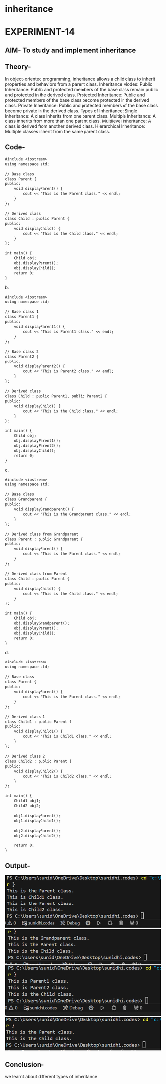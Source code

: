 # inheritance
# EXPERIMENT-14
## AIM- To study and implement inheritance
## Theory- 
In object-oriented programming, inheritance allows a child class to inherit properties and behaviors from a parent class.
Inheritance Modes:
Public Inheritance: Public and protected members of the base class remain public and protected in the derived class.
Protected Inheritance: Public and protected members of the base class become protected in the derived class.
Private Inheritance: Public and protected members of the base class become private in the derived class.
Types of Inheritance:
Single Inheritance: A class inherits from one parent class.
Multiple Inheritance: A class inherits from more than one parent class.
Multilevel Inheritance: A class is derived from another derived class.
Hierarchical Inheritance: Multiple classes inherit from the same parent class.
## Code- 
~~~
#include <iostream>
using namespace std;

// Base class
class Parent {
public:
    void displayParent() {
        cout << "This is the Parent class." << endl;
    }
};

// Derived class
class Child : public Parent {
public:
    void displayChild() {
        cout << "This is the Child class." << endl;
    }
};

int main() {
    Child obj;
    obj.displayParent();
    obj.displayChild();
    return 0;
}

~~~
b.
~~~
#include <iostream>
using namespace std;

// Base class 1
class Parent1 {
public:
    void displayParent1() {
        cout << "This is Parent1 class." << endl;
    }
};

// Base class 2
class Parent2 {
public:
    void displayParent2() {
        cout << "This is Parent2 class." << endl;
    }
};

// Derived class
class Child : public Parent1, public Parent2 {
public:
    void displayChild() {
        cout << "This is the Child class." << endl;
    }
};

int main() {
    Child obj;
    obj.displayParent1();
    obj.displayParent2();
    obj.displayChild();
    return 0;
}
~~~
c.
~~~
#include <iostream>
using namespace std;

// Base class
class Grandparent {
public:
    void displayGrandparent() {
        cout << "This is the Grandparent class." << endl;
    }
};

// Derived class from Grandparent
class Parent : public Grandparent {
public:
    void displayParent() {
        cout << "This is the Parent class." << endl;
    }
};

// Derived class from Parent
class Child : public Parent {
public:
    void displayChild() {
        cout << "This is the Child class." << endl;
    }
};

int main() {
    Child obj;
    obj.displayGrandparent();
    obj.displayParent();
    obj.displayChild();
    return 0;
}

~~~
d.
~~~
#include <iostream>
using namespace std;

// Base class
class Parent {
public:
    void displayParent() {
        cout << "This is the Parent class." << endl;
    }
};

// Derived class 1
class Child1 : public Parent {
public:
    void displayChild1() {
        cout << "This is Child1 class." << endl;
    }
};

// Derived class 2
class Child2 : public Parent {
public:
    void displayChild2() {
        cout << "This is Child2 class." << endl;
    }
};

int main() {
    Child1 obj1;
    Child2 obj2;

    obj1.displayParent();
    obj1.displayChild1();

    obj2.displayParent();
    obj2.displayChild2();

    return 0;
}
~~~

## Output-
![](https://github.com/SunidhiChoubey/inheritance/blob/main/Screenshot%202024-10-01%20021541.png)
![](https://github.com/SunidhiChoubey/inheritance/blob/main/Screenshot%202024-10-01%20021521.png)
![](https://github.com/SunidhiChoubey/inheritance/blob/main/Screenshot%202024-10-01%20021502.png)
![](https://github.com/SunidhiChoubey/inheritance/blob/main/Screenshot%202024-10-01%20021439.png)

## Conclusion-
 we learnt about different types of inheritance




